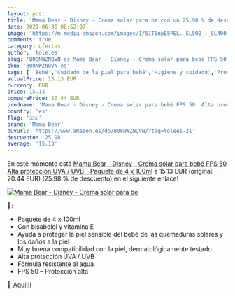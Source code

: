 ```yaml
---
layout: post
title: 'Mama Bear - Disney - Crema solar para be con un 25.98 % de descuento'
date: 2021-06-30 08:52:07
image: 'https://m.media-amazon.com/images/I/51T5npE5PEL._SL500_._SL400_.jpg'
comments: true
category: ofertas
author: 'tole.es'
slug: 'B08NWZNQVN-es Mama Bear - Disney - Crema solar para bebé FPS 50 Alta...'
sku: 'B08NWZNQVN-es'
tags: [ 'Bebé','Cuidado de la piel para bebé','Higiene y cuidado','Protectores solares para bebé','bear','bebé','mama','mama bear', ]
actualPrice: 15.13 EUR
currency: EUR
price: 15.13
comparePrice: 20.44 EUR
prodname: 'Mama Bear - Disney - Crema solar para bebé FPS 50  Alta protección UVA / UVB  - Paquete de 4 x 100ml'
country: 'es'
flag: '🇪🇸'
brand: 'Mama Bear'
buyurl: 'https://www.amazon.es/dp/B08NWZNQVN/?tag=tolees-21'
descuento: '25.98'
average: '15.13'
---
```


En este momento está [Mama Bear - Disney - Crema solar para bebé FPS 50  Alta protección UVA / UVB  - Paquete de 4 x 100ml](https://www.amazon.es/dp/B08NWZNQVN/?tag=tolees-21) a 15.13 EUR (original: 20.44 EUR) (25.98 %  de descuento) en el siguiente enlace!

[![Mama Bear - Disney - Crema solar para be](https://m.media-amazon.com/images/I/51T5npE5PEL._SL500_._SL400_.jpg)](https://www.amazon.es/dp/B08NWZNQVN/?tag=tolees-21)

🔎:

- Paquete de 4 x 100ml
- Con bisabolol y vitamina E
- Ayuda a proteger la piel sensible del bebé de las quemaduras solares y los daños a la piel
- Muy buena compatibilidad con la piel, dermatológicamente testado
- Alta protección UVA / UVB
- Fórmula resistente al agua
- FPS 50 – Protección alta

[🛒 Aquí!!!](https://www.amazon.es/dp/B08NWZNQVN/?tag=tolees-21)

